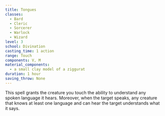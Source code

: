 ```yaml
---
title: Tongues
classes:
  - Bard
  - Cleric
  - Sorcerer
  - Warlock
  - Wizard
level: 3
school: Divination
casting_time: 1 action
range: Touch
components: V, M
material_components:
  - a small clay model of a ziggurat
duration: 1 hour
saving_throw: None
---
```


This spell grants the creature you touch the ability to understand any spoken language it hears. Moreover, when the target speaks, any creature that knows at least one language and can hear the target understands what it says.
